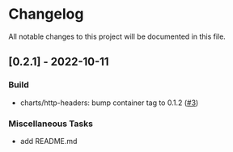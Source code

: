 # Changelog

All notable changes to this project will be documented in this file.

## [0.2.1] - 2022-10-11

### Build

- charts/http-headers: bump container tag to 0.1.2 ([#3](https://github.com/bukowa/charts/issues/3))

### Miscellaneous Tasks

- add README.md

